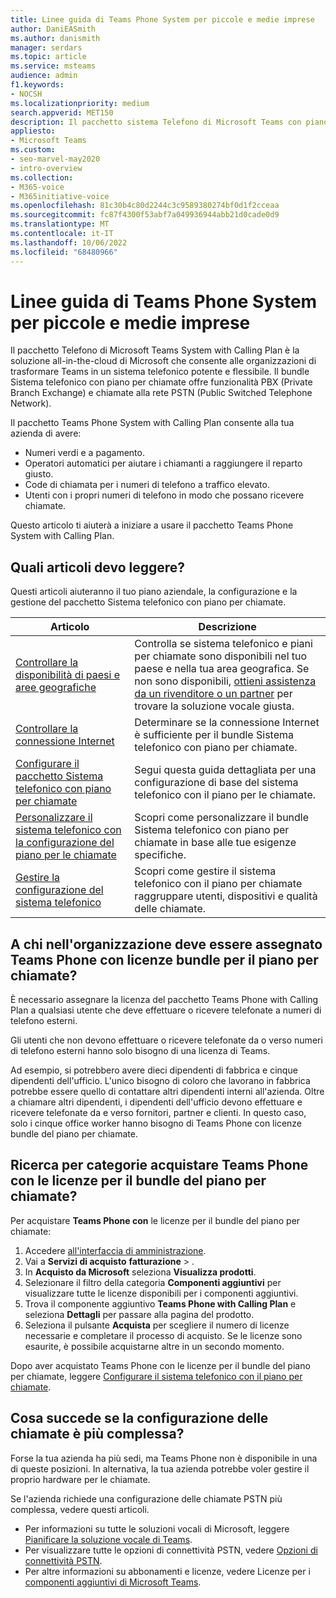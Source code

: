 ```yaml
---
title: Linee guida di Teams Phone System per piccole e medie imprese
author: DaniEASmith
ms.author: danismith
manager: serdars
ms.topic: article
ms.service: msteams
audience: admin
f1.keywords:
- NOCSH
ms.localizationpriority: medium
search.appverid: MET150
description: Il pacchetto sistema Telefono di Microsoft Teams con piano per chiamate è un'opzione economica per le chiamate vocali, che consente alle piccole e medie imprese di comunicare meglio.
appliesto:
- Microsoft Teams
ms.custom:
- seo-marvel-may2020
- intro-overview
ms.collection:
- M365-voice
- M365initiative-voice
ms.openlocfilehash: 81c30b4c80d2244c3c9589380274bf0d1f2cceaa
ms.sourcegitcommit: fc87f4300f53abf7a049936944abb21d0cade0d9
ms.translationtype: MT
ms.contentlocale: it-IT
ms.lasthandoff: 10/06/2022
ms.locfileid: "68480966"
---
```

# <a name="teams-phone-system-guidance-for-small-and-medium-businesses"></a>Linee guida di Teams Phone System per piccole e medie imprese

Il pacchetto Telefono di Microsoft Teams System with Calling Plan è la soluzione all-in-the-cloud di Microsoft che consente alle organizzazioni di trasformare Teams in un sistema telefonico potente e flessibile. Il bundle Sistema telefonico con piano per chiamate offre funzionalità PBX (Private Branch Exchange) e chiamate alla rete PSTN (Public Switched Telephone Network).

Il pacchetto Teams Phone System with Calling Plan consente alla tua azienda di avere:

- Numeri verdi e a pagamento.
- Operatori automatici per aiutare i chiamanti a raggiungere il reparto giusto.
- Code di chiamata per i numeri di telefono a traffico elevato.
- Utenti con i propri numeri di telefono in modo che possano ricevere chiamate.

Questo articolo ti aiuterà a iniziare a usare il pacchetto Teams Phone System with Calling Plan.

## <a name="which-articles-should-i-read"></a>Quali articoli devo leggere?

Questi articoli aiuteranno il tuo piano aziendale, la configurazione e la gestione del pacchetto Sistema telefonico con piano per chiamate.

| Articolo | Descrizione |
|---------|-------------|
| [Controllare la disponibilità di paesi e aree geografiche](../country-and-region-availability-for-audio-conferencing-and-calling-plans/country-and-region-availability-for-audio-conferencing-and-calling-plans.md) | Controlla se sistema telefonico e piani per chiamate sono disponibili nel tuo paese e nella tua area geografica. Se non sono disponibili, [ottieni assistenza da un rivenditore o un partner](../business-voice/reseller-partner-support.md) per trovare la soluzione vocale giusta. |
| [Controllare la connessione Internet](../business-voice/get-ready-internet.md) | Determinare se la connessione Internet è sufficiente per il bundle Sistema telefonico con piano per chiamate. |
| [Configurare il pacchetto Sistema telefonico con piano per chiamate](../business-voice/set-up-overview.md) | Segui questa guida dettagliata per una configurazione di base del sistema telefonico con il piano per le chiamate. |
| [Personalizzare il sistema telefonico con la configurazione del piano per le chiamate](../business-voice/customize-business-voice.md) | Scopri come personalizzare il bundle Sistema telefonico con piano per chiamate in base alle tue esigenze specifiche. |
| [Gestire la configurazione del sistema telefonico](../business-voice/create-users.md) | Scopri come gestire il sistema telefonico con il piano per chiamate raggruppare utenti, dispositivi e qualità delle chiamate. |

## <a name="who-in-my-organization-needs-to-be-assigned-teams-phone-with-calling-plan-bundle-licenses"></a>A chi nell'organizzazione deve essere assegnato Teams Phone con licenze bundle per il piano per chiamate?

È necessario assegnare la licenza del pacchetto Teams Phone with Calling Plan a qualsiasi utente che deve effettuare o ricevere telefonate a numeri di telefono esterni.

Gli utenti che non devono effettuare o ricevere telefonate da o verso numeri di telefono esterni hanno solo bisogno di una licenza di Teams.

Ad esempio, si potrebbero avere dieci dipendenti di fabbrica e cinque dipendenti dell'ufficio. L'unico bisogno di coloro che lavorano in fabbrica potrebbe essere quello di contattare altri dipendenti interni all'azienda. Oltre a chiamare altri dipendenti, i dipendenti dell'ufficio devono effettuare e ricevere telefonate da e verso fornitori, partner e clienti. In questo caso, solo i cinque office worker hanno bisogno di Teams Phone con licenze bundle del piano per chiamate.

## <a name="how-do-i-purchase-teams-phone-with-calling-plan-bundle-licenses"></a>Ricerca per categorie acquistare Teams Phone con le licenze per il bundle del piano per chiamate?

Per acquistare **Teams Phone con** le licenze per il bundle del piano per chiamate:

1. Accedere [all'interfaccia di amministrazione](https://admin.microsoft.com/Adminportal/Home#/homepage).
2. Vai a **Servizi di acquisto** **fatturazione** > .
3. In **Acquisto da Microsoft** seleziona **Visualizza prodotti**.
4. Selezionare il filtro della categoria **Componenti aggiuntivi** per visualizzare tutte le licenze disponibili per i componenti aggiuntivi.
5. Trova il componente aggiuntivo **Teams Phone with Calling Plan** e seleziona **Dettagli** per passare alla pagina del prodotto.
6. Seleziona il pulsante **Acquista** per scegliere il numero di licenze necessarie e completare il processo di acquisto. Se le licenze sono esaurite, è possibile acquistarne altre in un secondo momento.

Dopo aver acquistato Teams Phone con le licenze per il bundle del piano per chiamate, leggere [Configurare il sistema telefonico con il piano per chiamate](../business-voice/set-up-overview.md).

## <a name="what-if-my-calling-setup-is-more-complex"></a>Cosa succede se la configurazione delle chiamate è più complessa?

Forse la tua azienda ha più sedi, ma Teams Phone non è disponibile in una di queste posizioni. In alternativa, la tua azienda potrebbe voler gestire il proprio hardware per le chiamate.

Se l'azienda richiede una configurazione delle chiamate PSTN più complessa, vedere questi articoli.

- Per informazioni su tutte le soluzioni vocali di Microsoft, leggere [Pianificare la soluzione vocale di Teams](../cloud-voice-landing-page.md).
- Per visualizzare tutte le opzioni di connettività PSTN, vedere [Opzioni di connettività PSTN](../pstn-connectivity.md).
- Per altre informazioni su abbonamenti e licenze, vedere Licenze per i [componenti aggiuntivi di Microsoft Teams](../teams-add-on-licensing/microsoft-teams-add-on-licensing.md).
